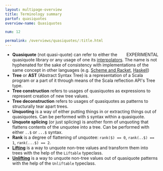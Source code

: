 ```yaml
---
layout: multipage-overview
title: Terminology summary
partof: quasiquotes
overview-name: Quasiquotes

num: 12

permalink: /overviews/quasiquotes/:title.html
---
```

<span class="tag" style="float: right;">EXPERIMENTAL</span>

* **Quasiquote** (not quasi-quote) can refer to either the quasiquote library or any usage of one its [interpolators](intro.html#interpolators). The name is not hyphenated for the sake of consistency with implementations of the same concept in other languages (e.g. [Scheme and Racket](http://docs.racket-lang.org/reference/quasiquote.html), [Haskell](http://www.haskell.org/haskellwiki/Quasiquotation))
* **Tree** or **AST** (Abstract Syntax Tree) is a representation of a Scala program or a part of it through means of the Scala reflection API's Tree type.
* **Tree construction** refers to usages of quasiquotes as expressions to represent creation of new tree values.
* **Tree deconstruction** refers to usages of quasiquotes as patterns to structurally tear apart trees.
* **Unquoting** is a way of either putting things in or extracting things out of quasiquotes. Can be performed with `$` syntax within a quasiquote.
* **Unquote splicing** (or just splicing) is another form of unquoting that flattens contents of the unquotee into a tree. Can be performed with either `..$` or `...$` syntax.
* **Rank** is a degree of flattening of unquotee: `rank($) == 0`, `rank(..$) == 1`, `rank(...$) == 2`.
* [**Lifting**](lifting.html) is a way to unquote non-tree values and transform them into trees with the help of the `Liftable` typeclass.
* [**Unlifting**](unlifting.html) is a way to unquote non-tree values out of quasiquote patterns with the help of the `Unliftable` typeclass.
